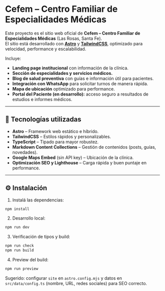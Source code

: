 # Cefem – Centro Familiar de Especialidades Médicas

Este proyecto es el sitio web oficial de **Cefem – Centro Familiar de Especialidades Médicas** (Las Rosas, Santa Fe).  
El sitio está desarrollado con **[Astro](https://astro.build/)** y **[TailwindCSS](https://tailwindcss.com/)**, optimizado para velocidad, performance y escalabilidad.

Incluye:
- **Landing page institucional** con información de la clínica.
- **Sección de especialidades y servicios médicos.**
- **Blog de salud preventiva** con guías e información útil para pacientes.
- **Integración con WhatsApp** para solicitar turnos de manera rápida.
- **Mapa de ubicación** optimizado para performance.
- **Portal del Paciente (en desarrollo):** acceso seguro a resultados de estudios e informes médicos.

---

## 🚀 Tecnologías utilizadas

- **Astro** – Framework web estático e híbrido.
- **TailwindCSS** – Estilos rápidos y personalizables.
- **TypeScript** – Tipado para mayor robustez.
- **Markdown Content Collections** – Gestión de contenidos (posts, guías, novedades).
- **Google Maps Embed** (sin API key) – Ubicación de la clínica.
- **Optimización SEO y Lighthouse** – Carga rápida y buen puntaje en performance.

---

## ⚙️ Instalación

1) Instalá las dependencias:
```bash
npm install
```

2) Desarrollo local:
```bash
npm run dev
```

3) Verificación de tipos y build:
```bash
npm run check
npm run build
```

4) Preview del build:
```bash
npm run preview
```

Sugerido: configurar `site` en `astro.config.mjs` y datos en `src/data/config.ts` (nombre, URL, redes sociales) para SEO correcto.
